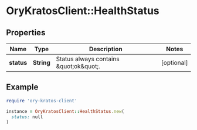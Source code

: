 # OryKratosClient::HealthStatus

## Properties

| Name | Type | Description | Notes |
| ---- | ---- | ----------- | ----- |
| **status** | **String** | Status always contains \&quot;ok\&quot;. | [optional] |

## Example

```ruby
require 'ory-kratos-client'

instance = OryKratosClient::HealthStatus.new(
  status: null
)
```

